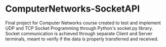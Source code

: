 # ComputerNetworks-SocketAPI
Final project for Computer Networks course created to test and implement UDP and TCP Socket Programming through Python's socket.py library. Socket communication is achieved through separate Client and Server terminals, meant to verify if the data is properly transferred and received.
